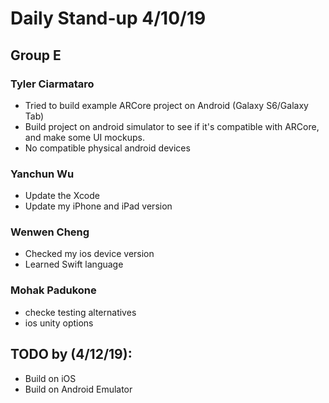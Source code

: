 # Daily Stand-up 4/10/19
## Group E

### Tyler Ciarmataro
- Tried to build example ARCore project on Android (Galaxy S6/Galaxy Tab)
- Build project on android simulator to see if it's compatible with ARCore, and make some UI mockups.
- No compatible physical android devices

### Yanchun Wu
- Update the Xcode
- Update my iPhone and iPad version

### Wenwen Cheng
- Checked my ios device version
- Learned Swift language

### Mohak Padukone 
- checke testing alternatives
- ios unity options

## TODO by (4/12/19):
- Build on iOS
- Build on Android Emulator